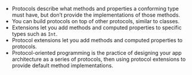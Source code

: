 - Protocols describe what methods and properties a conforming type must have, but don’t provide the implementations of those methods.
- You can build protocols on top of other protocols, similar to classes.
- Extensions let you add methods and computed properties to specific types such as `Int`.
- Protocol extensions let you add methods and computed properties to protocols.
- Protocol-oriented programming is the practice of designing your app architecture as a series of protocols, then using protocol extensions to provide default method implementations.